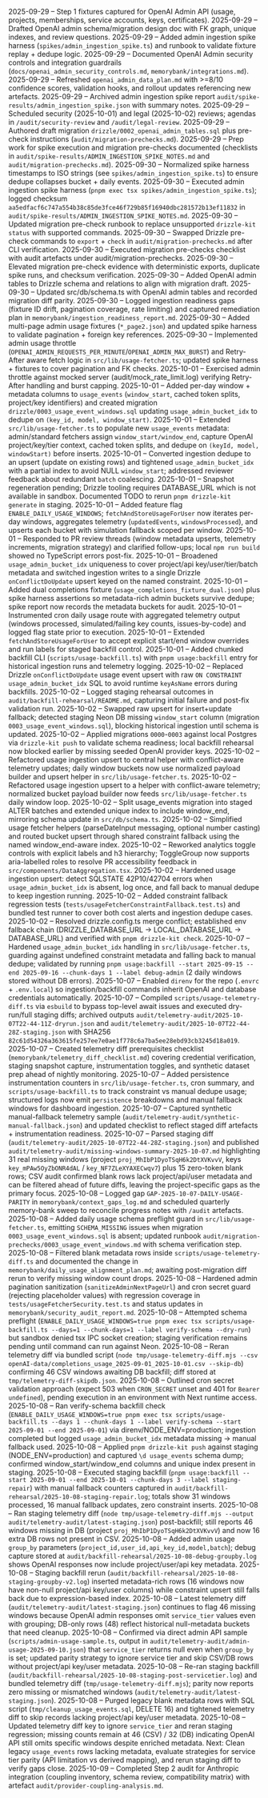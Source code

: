 2025-09-29 – Step 1 fixtures captured for OpenAI Admin API (usage, projects, memberships, service accounts, keys, certificates).
2025-09-29 – Drafted OpenAI admin schema/migration design doc with FK graph, unique indexes, and review questions.
2025-09-29 – Added admin ingestion spike harness (`spikes/admin_ingestion_spike.ts`) and runbook to validate fixture replay + dedupe logic.
2025-09-29 – Documented OpenAI Admin security controls and integration guardrails (`docs/openai_admin_security_controls.md`, `memorybank/integrations.md`).
2025-09-29 – Refreshed `openai_admin_data_plan.md` with >=8/10 confidence scores, validation hooks, and rollout updates referencing new artefacts.
2025-09-29 – Archived admin ingestion spike report `audit/spike-results/admin_ingestion_spike.json` with summary notes.
2025-09-29 – Scheduled security (2025-10-01) and legal (2025-10-02) reviews; agendas in `/audit/security-review` and `/audit/legal-review`.
2025-09-29 – Authored draft migration `drizzle/0002_openai_admin_tables.sql` plus pre-check instructions (`audit/migration-prechecks.md`).
2025-09-29 – Prep work for spike execution and migration pre-checks documented (checklists in `audit/spike-results/ADMIN_INGESTION_SPIKE_NOTES.md` and `audit/migration-prechecks.md`).
2025-09-30 – Normalized spike harness timestamps to ISO strings (see `spikes/admin_ingestion_spike.ts`) to ensure dedupe collapses bucket + daily events.
2025-09-30 – Executed admin ingestion spike harness (`pnpm exec tsx spikes/admin_ingestion_spike.ts`); logged checksum `aa5edfacf6c747a554b38c85de3fce46f729b85f16940dbc281572b13ef11832` in `audit/spike-results/ADMIN_INGESTION_SPIKE_NOTES.md`.
2025-09-30 – Updated migration pre-check runbook to replace unsupported `drizzle-kit status` with supported commands.
2025-09-30 – Swapped Drizzle pre-check commands to `export` + `check` in `audit/migration-prechecks.md` after CLI verification.
2025-09-30 – Executed migration pre-checks checklist with audit artefacts under audit/migration-prechecks.
2025-09-30 – Elevated migration pre-check evidence with deterministic exports, duplicate spike runs, and checksum verification.
2025-09-30 – Added OpenAI admin tables to Drizzle schema and relations to align with migration draft.
2025-09-30 – Updated src/db/schema.ts with OpenAI admin tables and recorded migration diff parity.
2025-09-30 – Logged ingestion readiness gaps (fixture ID drift, pagination coverage, rate limiting) and captured remediation plan in `memorybank/ingestion_readiness_report.md`.
2025-09-30 – Added multi-page admin usage fixtures (`*_page2.json`) and updated spike harness to validate pagination + foreign key references.
2025-09-30 – Implemented admin usage throttle (`OPENAI_ADMIN_REQUESTS_PER_MINUTE`/`OPENAI_ADMIN_MAX_BURST`) and Retry-After aware fetch logic in `src/lib/usage-fetcher.ts`; updated spike harness + fixtures to cover pagination and FK checks.
2025-10-01 – Exercised admin throttle against mocked server (audit/mock_rate_limit.log) verifying Retry-After handling and burst capping.
2025-10-01 – Added per-day window + metadata columns to `usage_events` (`window_start`, cached token splits, project/key identifiers) and created migration `drizzle/0003_usage_event_windows.sql` updating `usage_admin_bucket_idx` to dedupe on `(key_id, model, window_start)`.
2025-10-01 – Extended `src/lib/usage-fetcher.ts` to populate new `usage_events` metadata: admin/standard fetchers assign `window_start/window_end`, capture OpenAI project/key/tier context, cached token splits, and dedupe on `(keyId, model, windowStart)` before inserts.
2025-10-01 – Converted ingestion dedupe to an upsert (update on existing rows) and tightened `usage_admin_bucket_idx` with a partial index to avoid NULL `window_start`; addressed reviewer feedback about redundant `batch` coalescing.
2025-10-01 – Snapshot regeneration pending; Drizzle tooling requires DATABASE_URL which is not available in sandbox. Documented TODO to rerun `pnpm drizzle-kit generate` in staging.
2025-10-01 – Added feature flag `ENABLE_DAILY_USAGE_WINDOWS`; `fetchAndStoreUsageForUser` now iterates per-day windows, aggregates telemetry (`updatedEvents`, `windowsProcessed`), and upserts each bucket with simulation fallback scoped per window.
2025-10-01 – Responded to PR review threads (window metadata upserts, telemetry increments, migration strategy) and clarified follow-ups; local `npm run build` showed no TypeScript errors post-fix.
2025-10-01 – Broadened `usage_admin_bucket_idx` uniqueness to cover project/api key/user/tier/batch metadata and switched ingestion writes to a single Drizzle `onConflictDoUpdate` upsert keyed on the named constraint.
2025-10-01 – Added dual completions fixture (`usage_completions_fixture_dual.json`) plus spike harness assertions so metadata-rich admin buckets survive dedupe; spike report now records the metadata buckets for audit.
2025-10-01 – Instrumented cron daily usage route with aggregated telemetry output (windows processed, simulated/failing key counts, issues-by-code) and logged flag state prior to execution.
2025-10-01 – Extended `fetchAndStoreUsageForUser` to accept explicit start/end window overrides and run labels for staged backfill control.
2025-10-01 – Added chunked backfill CLI (`scripts/usage-backfill.ts`) with `pnpm usage:backfill` entry for historical ingestion runs and telemetry logging.
2025-10-02 – Replaced Drizzle `onConflictDoUpdate` usage event upsert with raw `ON CONSTRAINT usage_admin_bucket_idx` SQL to avoid runtime `keyAsName` errors during backfills.
2025-10-02 – Logged staging rehearsal outcomes in `audit/backfill-rehearsal/README.md`, capturing initial failure and post-fix validation run.
2025-10-02 – Swapped raw upsert for insert+update fallback; detected staging Neon DB missing `window_start` column (migration `0003_usage_event_windows.sql`), blocking historical ingestion until schema is updated.
2025-10-02 – Applied migrations `0000`-`0003` against local Postgres via `drizzle-kit push` to validate schema readiness; local backfill rehearsal now blocked earlier by missing seeded OpenAI provider keys.
2025-10-02 – Refactored usage ingestion upsert to central helper with conflict-aware telemetry updates; daily window buckets now use normalized payload builder and upsert helper in `src/lib/usage-fetcher.ts`.
2025-10-02 – Refactored usage ingestion upsert to a helper with conflict-aware telemetry; normalized bucket payload builder now feeds `src/lib/usage-fetcher.ts` daily window loop.
2025-10-02 – Split usage_events migration into staged ALTER batches and extended unique index to include window_end, mirroring schema update in `src/db/schema.ts`.
2025-10-02 – Simplified usage fetcher helpers (parseDateInput messaging, optional number casting) and routed bucket upsert through shared constraint fallback using the named window_end-aware index.
2025-10-02 – Reworked analytics toggle controls with explicit labels and h3 hierarchy; ToggleGroup now supports aria-labelled roles to resolve PR accessibility feedback in `src/components/DataAggregation.tsx`.
2025-10-02 – Hardened usage ingestion upsert: detect SQLSTATE 42P10/42704 errors when `usage_admin_bucket_idx` is absent, log once, and fall back to manual dedupe to keep ingestion running.
2025-10-02 – Added constraint fallback regression tests (`tests/usageFetcherConstraintFallback.test.ts`) and bundled test runner to cover both cost alerts and ingestion dedupe cases.
2025-10-02 – Resolved drizzle.config.ts merge conflict; established env fallback chain (DRIZZLE_DATABASE_URL → LOCAL_DATABASE_URL → DATABASE_URL) and verified with `pnpm drizzle-kit check`.
2025-10-07 – Hardened `usage_admin_bucket_idx` handling in `src/lib/usage-fetcher.ts`, guarding against undefined constraint metadata and falling back to manual dedupe; validated by running `pnpm usage:backfill --start 2025-09-15 --end 2025-09-16 --chunk-days 1 --label debug-admin` (2 daily windows stored without DB errors).
2025-10-07 – Enabled `direnv` for the repo (`.envrc` + `.env.local`) so ingestion/backfill commands inherit OpenAI and database credentials automatically.
2025-10-07 – Compiled `scripts/usage-telemetry-diff.ts` via `esbuild` to bypass top-level await issues and executed dry-run/full staging diffs; archived outputs `audit/telemetry-audit/2025-10-07T22-44-11Z-dryrun.json` and `audit/telemetry-audit/2025-10-07T22-44-28Z-staging.json` with SHA256 `82c61d54326a363615fe257ee7e0ae1f778c6a7ba5ee28ebd93cb3245d18a019`.
2025-10-07 – Created telemetry diff prerequisites checklist (`memorybank/telemetry_diff_checklist.md`) covering credential verification, staging snapshot capture, instrumentation toggles, and synthetic dataset prep ahead of nightly monitoring.
2025-10-07 – Added persistence instrumentation counters in `src/lib/usage-fetcher.ts`, cron summary, and `scripts/usage-backfill.ts` to track constraint vs manual dedupe usage; structured logs now emit `persistence` breakdowns and manual fallback windows for dashboard ingestion.
2025-10-07 – Captured synthetic manual-fallback telemetry sample (`audit/telemetry-audit/synthetic-manual-fallback.json`) and updated checklist to reflect staged diff artefacts + instrumentation readiness.
2025-10-07 – Parsed staging diff (`audit/telemetry-audit/2025-10-07T22-44-28Z-staging.json`) and published `audit/telemetry-audit/missing-windows-summary-2025-10-07.md` highlighting 31 real missing windows (project `proj_MhIbP1DyoTSqH6k2DtXVKvvV`, keys `key_mPAw5OyZbONR4dAL` / `key_NF7ZLeXYAXECwqv7`) plus 15 zero-token blank rows; CSV audit confirmed blank rows lack project/api/user metadata and can be filtered ahead of future diffs, leaving the project-specific gaps as the primary focus.
2025-10-08 – Logged gap `GAP-2025-10-07-DAILY-USAGE-PARITY` in `memorybank/context_gaps_log.md` and scheduled quarterly memory-bank sweep to reconcile progress notes with `/audit` artefacts.
2025-10-08 – Added daily usage schema preflight guard in `src/lib/usage-fetcher.ts`, emitting `SCHEMA_MISSING` issues when migration `0003_usage_event_windows.sql` is absent; updated runbook `audit/migration-prechecks/0003_usage_event_windows.md` with schema verification step.
2025-10-08 – Filtered blank metadata rows inside `scripts/usage-telemetry-diff.ts` and documented the change in `memorybank/daily_usage_alignment_plan.md`; awaiting post-migration diff rerun to verify missing window count drops.
2025-10-08 – Hardened admin pagination sanitization (`sanitizeAdminNextPageUrl`) and cron secret guard (rejecting placeholder values) with regression coverage in `tests/usageFetcherSecurity.test.ts` and status updates in `memorybank/security_audit_report.md`.
2025-10-08 – Attempted schema preflight (`ENABLE_DAILY_USAGE_WINDOWS=true pnpm exec tsx scripts/usage-backfill.ts --days=1 --chunk-days=1 --label verify-schema --dry-run`) but sandbox denied tsx IPC socket creation; staging verification remains pending until command can run against Neon.
2025-10-08 – Reran telemetry diff via bundled script (`node tmp/usage-telemetry-diff.mjs --csv openAI-data/completions_usage_2025-09-01_2025-10-01.csv --skip-db`) confirming 46 CSV windows awaiting DB backfill; diff stored at `tmp/telemetry-diff-skipdb.json`.
2025-10-08 – Outlined cron secret validation approach (expect 503 when `CRON_SECRET` unset and 401 for `Bearer undefined`), pending execution in an environment with Next runtime access.
2025-10-08 – Ran verify-schema backfill check (`ENABLE_DAILY_USAGE_WINDOWS=true pnpm exec tsx scripts/usage-backfill.ts --days 1 --chunk-days 1 --label verify-schema --start 2025-09-01 --end 2025-09-01`) via direnv/NODE_ENV=production; ingestion completed but logged `usage_admin_bucket_idx` metadata missing → manual fallback used.
2025-10-08 – Applied `pnpm drizzle-kit push` against staging (NODE_ENV=production) and captured `\d usage_events` schema dump; confirmed window_start/window_end columns and unique index present in staging.
2025-10-08 – Executed staging backfill (`pnpm usage:backfill --start 2025-09-01 --end 2025-10-01 --chunk-days 3 --label staging-repair`) with manual fallback counters captured in `audit/backfill-rehearsal/2025-10-08-staging-repair.log`; totals show 31 windows processed, 16 manual fallback updates, zero constraint inserts.
2025-10-08 – Ran staging telemetry diff (`node tmp/usage-telemetry-diff.mjs --output audit/telemetry-audit/latest-staging.json`) post-backfill; still reports 46 windows missing in DB (project `proj_MhIbP1DyoTSqH6k2DtXVKvvV`) and now 16 extra DB rows not present in CSV.
2025-10-08 – Added admin usage `group_by` parameters (`project_id,user_id,api_key_id,model,batch`); debug capture stored at `audit/backfill-rehearsal/2025-10-08-debug-groupby.log` shows OpenAI responses now include project/user/api key metadata.
2025-10-08 – Staging backfill rerun (`audit/backfill-rehearsal/2025-10-08-staging-groupby-v2.log`) inserted metadata-rich rows (16 windows now have non-null project/api key/user columns) while constraint upsert still falls back due to expression-based index.
2025-10-08 – Latest telemetry diff (`audit/telemetry-audit/latest-staging.json`) continues to flag 46 missing windows because OpenAI admin responses omit `service_tier` values even with grouping; DB-only rows (48) reflect historical null-metadata buckets that need cleanup.
2025-10-08 – Confirmed via direct admin API sample (`scripts/admin-usage-sample.ts`, output in `audit/telemetry-audit/admin-usage-2025-09-10.json`) that `service_tier` returns null even when `group_by` is set; updated parity strategy to ignore service tier and skip CSV/DB rows without project/api key/user metadata.
2025-10-08 – Re-ran staging backfill (`audit/backfill-rehearsal/2025-10-08-staging-post-servicetier.log`) and bundled telemetry diff (`tmp/usage-telemetry-diff.mjs`); parity now reports zero missing or mismatched windows (`audit/telemetry-audit/latest-staging.json`).
2025-10-08 – Purged legacy blank metadata rows with SQL script (`tmp/cleanup_usage_events.sql`, DELETE 16) and tightened telemetry diff to skip records lacking project/api key/user metadata.
2025-10-08 – Updated telemetry diff key to ignore `service_tier` and reran staging regression; missing counts remain at 46 (CSV) / 32 (DB) indicating OpenAI API still omits specific windows despite enriched metadata.
Next: Clean legacy `usage_events` rows lacking metadata, evaluate strategies for service tier parity (API limitation vs derived mapping), and rerun staging diff to verify gaps close.
2025-10-09 – Completed Step 2 audit for Anthropic integration (coupling inventory, schema review, compatibility matrix) with artefact `audit/provider-coupling-analysis.md`.
